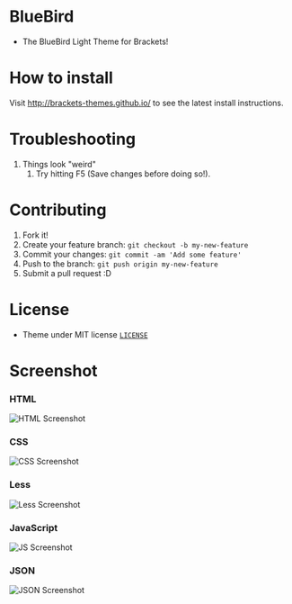 # BlueBird


* The BlueBird Light Theme for Brackets!

# How to install

Visit http://brackets-themes.github.io/ to see the latest install instructions.

# Troubleshooting

1. Things look "weird"
	1. Try hitting F5 (Save changes before doing so!).

# Contributing

1. Fork it!
2. Create your feature branch: `git checkout -b my-new-feature`
3. Commit your changes: `git commit -am 'Add some feature'`
4. Push to the branch: `git push origin my-new-feature`
5. Submit a pull request :D

# License

* Theme under MIT license [`LICENSE`](LICENSE)

# Screenshot

### HTML

![HTML Screenshot](https://github.com/derek-skinner/BlueBird/blob/master/screenshots/html_screenshot.png)

### CSS

![CSS Screenshot](https://github.com/derek-skinner/BlueBird/blob/master/screenshots/css_screenshot.png)

### Less

![Less Screenshot](https://github.com/derek-skinner/BlueBird/blob/master/screenshots/less_screenshot.png)

### JavaScript

![JS Screenshot](https://github.com/derek-skinner/BlueBird/blob/master/screenshots/js_screenshot.png)

### JSON

![JSON Screenshot](https://github.com/derek-skinner/BlueBird/blob/master/screenshots/json_screenshot.png)
